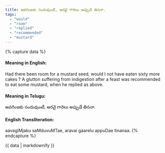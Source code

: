 ```yaml
---
title: ఆవగింజకు సందువుంటే, అరవై గారెలు అప్పుడే తిననా.
tags:
  - "would"
  - "room"
  - "replied"
  - "recommended"
  - "mustard"
---
```


{% capture data %}
#### Meaning in English:
Had there been room for a mustard seed, would I not have eaten sixty more cakes ?
A glutton suffering from indigestion after a feast was recommended to eat some mustard, when he replied as above.

#### Meaning in Telugu:
ఆవగింజకు సందువుంటే, అరవై గారెలు అప్పుడే తిననా.

#### English Transliteration:
aavagiMjaku saMduvuMTae, aravai gaarelu appuDae tinanaa.
{% endcapture %}

{{ data | markdownify }}

